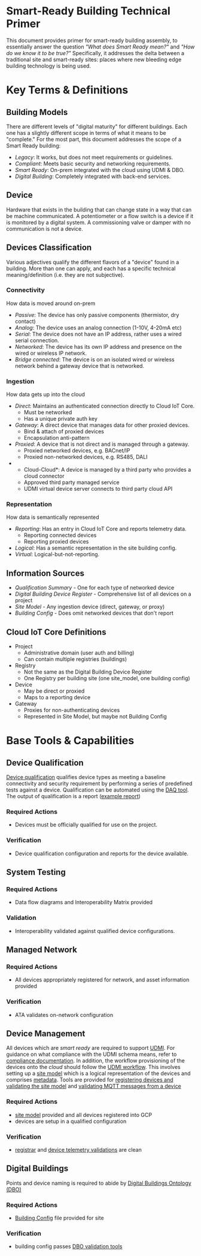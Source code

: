 # Smart-Ready Building Technical Primer

This document provides  primer for smart-ready building assembly, to essentially
answer the question *"What does Smart Ready mean?"* and *"How do we know it to be
true?"* Specifically, it addresses the delta between a traditional site and
smart-ready sites: places where new bleeding edge building technology is being
used.

# Key Terms & Definitions

## Building Models

There are different levels of "digital maturity" for different buildings. Each
one has a slightly different scope in terms of what it means to be "complete."
For the most part, this document addresses the scope of a Smart Ready building:
-   *Legacy*: It works, but does not meet requirements or guidelines.
-   *Compliant*: Meets basic security and networking requirements.
-   *Smart Ready*: On-prem integrated with the cloud using UDMI & DBO.
-   *Digital Building*: Completely integrated with back-end services.

## Device

Hardware that exists in the building that can change state in a way that can be machine communicated. A potentiometer or a flow switch is a device if it is monitored by a digital system. A commissioning valve or damper with no communication is not a device. 

## Devices Classification

Various adjectives qualify the different flavors of a "device" found in a building. More than one can apply, and each has a specific technical meaning/definition (i.e. they are not subjective).

### Connectivity

How data is moved around on-prem

-   *Passive*: The device has only passive components (thermistor, dry contact)
-   *Analog*: The device uses an analog connection (1-10V, 4-20mA etc)
-   *Serial*: The device does not have an IP address, rather uses a wired serial connection.
-   *Networked*: The device has its own IP address and presence on the wired or wireless IP network.
-   *Bridge connected*: The device is on an isolated wired or wireless network behind a gateway device that is networked. 

### Ingestion

How data gets up into the cloud

-   *Direct*: Maintains an authenticated connection directly to Cloud IoT Core.
    -   Must be networked
    -   Has a unique private auth key
-   *Gateway*: A direct device that manages data for other proxied devices.
    -   Bind & attach of proxied devices
    -   Encapsulation anti-pattern
-   *Proxied*: A device that is not direct and is managed through a gateway.
    -   Proxied networked devices, e.g. BACnet/IP
    -   Proxied non-networked devices, e.g. RS485, DALI
-  * Cloud-Cloud*: A device is managed by a third party who provides a cloud connector
    -   Approved third party managed service
    -   UDMI virtual device server connects to third party cloud API

### Representation

How data is semantically represented

-   *Reporting*: Has an entry in Cloud IoT Core and reports telemetry data.
    -   Reporting connected devices
    -   Reporting proxied devices
-   *Logical*: Has a semantic representation in the site building config.
-   *Virtual*: Logical-but-not-reporting.

## Information Sources

-   *Qualification Summary* - One for each type of networked device
-   *Digital Building Device Register* - Comprehensive list of all devices on a project
-   *Site Model* - Any ingestion device (direct, gateway, or proxy)
-   *Building Config* - Does omit networked devices that don't report

## Cloud IoT Core Definitions

-   Project
    -   Administrative domain (user auth and billing)
    -   Can contain multiple registries (buildings)
-   Registry
    -   Not the same as the Digital Building Device Register
    -   One Registry per building site (one site_model, one building config)
-   Device
    -   May be direct or proxied
    -   Maps to a reporting device
-   Gateway
    -   Proxies for non-authenticating devices
    -   Represented in Site Model, but maybe not Building Config


# Base Tools & Capabilities

## Device Qualification 

[Device qualification](https://github.com/faucetsdn/daq/blob/master/docs/qualification.md)
qualifies device types as meeting a baseline connectivity and security
requirement by performing a series of predefined tests against a device.
Qualification can be automated using the [DAQ tool](https://github.com/faucetsdn/daq/). 
The output of qualification is a report ([example report](https://github.com/faucetsdn/daq/))

### Required Actions

* Devices must be officially qualified for use on the project.

### Verification

* Device qualification configuration and reports for the device available.

## System Testing

### Required Actions
* Data flow diagrams and Interoperability Matrix provided

### Validation
* Interoperability validated against qualified device configurations.

## Managed Network 

### Required Actions
* All devices appropriately registered for network, and asset information provided

### Verification
* ATA validates on-network configuration

## Device Management

All devices which are _smart ready_ are required to support
[UDMI](../readme.md). For guidance on what compliance with the UDMI schema
means, refer to [compliance documentation](compliance.md). In addition, the
workflow provisioning of the devices onto the *cloud* should follow the [UDMI
workflow](workflow.md). This involves setting up a [site model](site_model.md)
which is a logical representation of the devices and comprises
[metadata](metadata.md). Tools are provided for 
[registering devices and validating the site model](registrar.md) 
and [validating MQTT messages from a device](validator.md)

### Required Actions

* [site model](site_model.md)  provided and all devices registered into GCP
* devices are setup in a qualified configuration

### Verification

* [registrar](registrar.md) and [device telemetry validations](validator.md) are clean

## Digital Buildings

Points and device naming is required to abide by 
[Digital Buildings Ontology (DBO)](https://github.com/google/digitalbuildings)

### Required Actions

* [Building Config](https://github.com/google/digitalbuildings/blob/master/ontology/docs/building_config.md) file provided for site

### Verification

* building config passes 
[DBO validation tools](https://github.com/google/digitalbuildings/tree/master/tools/validators)
